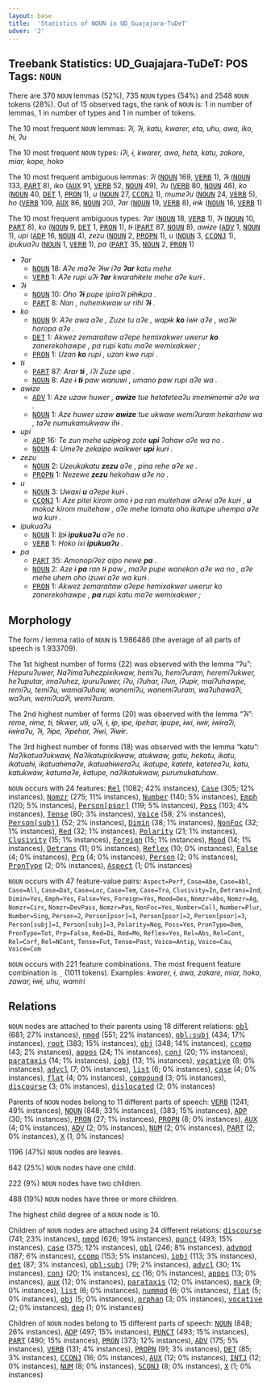 ```yaml
---
layout: base
title:  'Statistics of NOUN in UD_Guajajara-TuDeT'
udver: '2'
---
```


## Treebank Statistics: UD_Guajajara-TuDeT: POS Tags: `NOUN`

There are 370 `NOUN` lemmas (52%), 735 `NOUN` types (54%) and 2548 `NOUN` tokens (28%).
Out of 15 observed tags, the rank of `NOUN` is: 1 in number of lemmas, 1 in number of types and 1 in number of tokens.

The 10 most frequent `NOUN` lemmas: <em>ʔi, ʔɨ, katu, kwarer, eta, uhu, awa, iko, hɨ, ʔu</em>

The 10 most frequent `NOUN` types:  <em>iʔi, ɨ, kwarer, awa, heta, katu, zakare, miar, kope, hoko</em>

The 10 most frequent ambiguous lemmas: <em>ʔi</em> (<tt><a href="gub_tudet-pos-NOUN.html">NOUN</a></tt> 169, <tt><a href="gub_tudet-pos-VERB.html">VERB</a></tt> 1), <em>ʔɨ</em> (<tt><a href="gub_tudet-pos-NOUN.html">NOUN</a></tt> 133, <tt><a href="gub_tudet-pos-PART.html">PART</a></tt> 8), <em>iko</em> (<tt><a href="gub_tudet-pos-AUX.html">AUX</a></tt> 91, <tt><a href="gub_tudet-pos-VERB.html">VERB</a></tt> 52, <tt><a href="gub_tudet-pos-NOUN.html">NOUN</a></tt> 49), <em>ʔu</em> (<tt><a href="gub_tudet-pos-VERB.html">VERB</a></tt> 80, <tt><a href="gub_tudet-pos-NOUN.html">NOUN</a></tt> 46), <em>ko</em> (<tt><a href="gub_tudet-pos-NOUN.html">NOUN</a></tt> 40, <tt><a href="gub_tudet-pos-DET.html">DET</a></tt> 1, <tt><a href="gub_tudet-pos-PRON.html">PRON</a></tt> 1), <em>u</em> (<tt><a href="gub_tudet-pos-NOUN.html">NOUN</a></tt> 27, <tt><a href="gub_tudet-pos-CCONJ.html">CCONJ</a></tt> 1), <em>mumeʔu</em> (<tt><a href="gub_tudet-pos-NOUN.html">NOUN</a></tt> 24, <tt><a href="gub_tudet-pos-VERB.html">VERB</a></tt> 5), <em>ho</em> (<tt><a href="gub_tudet-pos-VERB.html">VERB</a></tt> 109, <tt><a href="gub_tudet-pos-AUX.html">AUX</a></tt> 86, <tt><a href="gub_tudet-pos-NOUN.html">NOUN</a></tt> 20), <em>ʔar</em> (<tt><a href="gub_tudet-pos-NOUN.html">NOUN</a></tt> 19, <tt><a href="gub_tudet-pos-VERB.html">VERB</a></tt> 8), <em>ɨrɨk</em> (<tt><a href="gub_tudet-pos-NOUN.html">NOUN</a></tt> 16, <tt><a href="gub_tudet-pos-VERB.html">VERB</a></tt> 1)

The 10 most frequent ambiguous types:  <em>ʔar</em> (<tt><a href="gub_tudet-pos-NOUN.html">NOUN</a></tt> 18, <tt><a href="gub_tudet-pos-VERB.html">VERB</a></tt> 1), <em>ʔɨ</em> (<tt><a href="gub_tudet-pos-NOUN.html">NOUN</a></tt> 10, <tt><a href="gub_tudet-pos-PART.html">PART</a></tt> 8), <em>ko</em> (<tt><a href="gub_tudet-pos-NOUN.html">NOUN</a></tt> 9, <tt><a href="gub_tudet-pos-DET.html">DET</a></tt> 1, <tt><a href="gub_tudet-pos-PRON.html">PRON</a></tt> 1), <em>tɨ</em> (<tt><a href="gub_tudet-pos-PART.html">PART</a></tt> 87, <tt><a href="gub_tudet-pos-NOUN.html">NOUN</a></tt> 8), <em>awɨze</em> (<tt><a href="gub_tudet-pos-ADV.html">ADV</a></tt> 1, <tt><a href="gub_tudet-pos-NOUN.html">NOUN</a></tt> 1), <em>upi</em> (<tt><a href="gub_tudet-pos-ADP.html">ADP</a></tt> 16, <tt><a href="gub_tudet-pos-NOUN.html">NOUN</a></tt> 4), <em>zezu</em> (<tt><a href="gub_tudet-pos-NOUN.html">NOUN</a></tt> 2, <tt><a href="gub_tudet-pos-PROPN.html">PROPN</a></tt> 1), <em>u</em> (<tt><a href="gub_tudet-pos-NOUN.html">NOUN</a></tt> 3, <tt><a href="gub_tudet-pos-CCONJ.html">CCONJ</a></tt> 1), <em>ipukuaʔu</em> (<tt><a href="gub_tudet-pos-NOUN.html">NOUN</a></tt> 1, <tt><a href="gub_tudet-pos-VERB.html">VERB</a></tt> 1), <em>pa</em> (<tt><a href="gub_tudet-pos-PART.html">PART</a></tt> 35, <tt><a href="gub_tudet-pos-NOUN.html">NOUN</a></tt> 2, <tt><a href="gub_tudet-pos-PRON.html">PRON</a></tt> 1)


* <em>ʔar</em>
  * <tt><a href="gub_tudet-pos-NOUN.html">NOUN</a></tt> 18: <em>Aʔe maʔe ʔɨw iʔa <b>ʔar</b> katu mehe</em>
  * <tt><a href="gub_tudet-pos-VERB.html">VERB</a></tt> 1: <em>Aʔe rupi uʔɨ <b>ʔar</b> kwarahɨtete mehe aʔe kurɨ .</em>
* <em>ʔɨ</em>
  * <tt><a href="gub_tudet-pos-NOUN.html">NOUN</a></tt> 10: <em>Oho <b>ʔɨ</b> pupe ipiraʔi pɨhɨkpa .</em>
  * <tt><a href="gub_tudet-pos-PART.html">PART</a></tt> 8: <em>Nan , nuhemkwaw ur rihi <b>ʔɨ</b> .</em>
* <em>ko</em>
  * <tt><a href="gub_tudet-pos-NOUN.html">NOUN</a></tt> 9: <em>Aʔe awa aʔe , Zuze tu aʔe , wapɨk <b>ko</b> iwɨr aʔe , waʔɨr haropa aʔe .</em>
  * <tt><a href="gub_tudet-pos-DET.html">DET</a></tt> 1: <em>Akwez zemaraitaw aʔepe hemixakwer uwerur <b>ko</b> zanerekohawpe , pa rupi katu maʔe wemixakwer ;</em>
  * <tt><a href="gub_tudet-pos-PRON.html">PRON</a></tt> 1: <em>Uzan <b>ko</b> rupi , uzan kwe rupi .</em>
* <em>tɨ</em>
  * <tt><a href="gub_tudet-pos-PART.html">PART</a></tt> 87: <em>Arar <b>tɨ</b> , iʔi Zuze upe .</em>
  * <tt><a href="gub_tudet-pos-NOUN.html">NOUN</a></tt> 8: <em>Aze ɨ <b>tɨ</b> paw wanuwi , umano paw rupi aʔe wa .</em>
* <em>awɨze</em>
  * <tt><a href="gub_tudet-pos-ADV.html">ADV</a></tt> 1: <em>Aze uzaw huwer , <b>awɨze</b> tue hetateteaʔu imemɨmemɨr aʔe wa .</em>
  * <tt><a href="gub_tudet-pos-NOUN.html">NOUN</a></tt> 1: <em>Aze huwer uzaw <b>awɨze</b> tue ukwaw wemiʔuram hekarhaw wa , taʔe numukamukwaw ihɨ .</em>
* <em>upi</em>
  * <tt><a href="gub_tudet-pos-ADP.html">ADP</a></tt> 16: <em>Te zun mehe uzɨpɨrog zote <b>upi</b> ʔahaw aʔe wa no .</em>
  * <tt><a href="gub_tudet-pos-NOUN.html">NOUN</a></tt> 4: <em>Umeʔe zekaipo waikwer <b>upi</b> kurɨ .</em>
* <em>zezu</em>
  * <tt><a href="gub_tudet-pos-NOUN.html">NOUN</a></tt> 2: <em>Uzeukakatu <b>zezu</b> aʔe , pina rehe aʔe xe .</em>
  * <tt><a href="gub_tudet-pos-PROPN.html">PROPN</a></tt> 1: <em>Nezewe <b>zezu</b> hekohaw aʔe no .</em>
* <em>u</em>
  * <tt><a href="gub_tudet-pos-NOUN.html">NOUN</a></tt> 3: <em>Uwaxi <b>u</b> aʔepe kurɨ .</em>
  * <tt><a href="gub_tudet-pos-CCONJ.html">CCONJ</a></tt> 1: <em>Aze pitei kirom omo ɨ pa ran muitehaw aʔewi aʔe kurɨ , <b>u</b> mokoz kirom muitehaw , aʔe mehe tamata oho ikatupe uhempa aʔe wa kurɨ .</em>
* <em>ipukuaʔu</em>
  * <tt><a href="gub_tudet-pos-NOUN.html">NOUN</a></tt> 1: <em>Ipɨ <b>ipukuaʔu</b> aʔe no .</em>
  * <tt><a href="gub_tudet-pos-VERB.html">VERB</a></tt> 1: <em>Hoko ixi <b>ipukuaʔu</b> .</em>
* <em>pa</em>
  * <tt><a href="gub_tudet-pos-PART.html">PART</a></tt> 35: <em>Amonopiʔez aipo newe <b>pa</b> .</em>
  * <tt><a href="gub_tudet-pos-NOUN.html">NOUN</a></tt> 2: <em>Aze ɨ <b>pa</b> ran tɨ paw , maʔe pupe wanekon aʔe wa no , aʔe mehe uhem oho izuwi aʔe wa kurɨ .</em>
  * <tt><a href="gub_tudet-pos-PRON.html">PRON</a></tt> 1: <em>Akwez zemaraitaw aʔepe hemixakwer uwerur ko zanerekohawpe , <b>pa</b> rupi katu maʔe wemixakwer ;</em>

## Morphology

The form / lemma ratio of `NOUN` is 1.986486 (the average of all parts of speech is 1.933709).

The 1st highest number of forms (22) was observed with the lemma “ʔu”: <em>Hepuruʔuwer, Naʔimaʔuhezpixikwaw, hemiʔu, hemiʔuram, heremiʔukwer, heʔuputar, imaʔuhez, ipuruʔuwer, iʔu, iʔuhar, iʔun, iʔupɨr, maiʔuhawpe, remiʔu, temiʔu, wamaiʔuhaw, wanemiʔu, wanemiʔuram, waʔuhawaʔi, waʔun, wemiʔuaʔi, wemiʔuram</em>.

The 2nd highest number of forms (20) was observed with the lemma “ʔɨ”: <em>reme, rɨme, tɨ, tɨkwer, utɨ, uʔɨ, ɨ, ɨp, ɨpe, ɨpehar, ɨpupe, ɨwi, ɨwɨr, ɨwɨraʔi, ɨwɨraʔu, ʔɨ, ʔɨpe, ʔɨpehar, ʔɨwi, ʔɨwɨr</em>.

The 3rd highest number of forms (18) was observed with the lemma “katu”: <em>Naʔikatuaʔukwaw, Naʔikatupixikwaw, atukwaw, gatu, hekatu, ikatu, ikatuahɨ, ikatuahɨmaʔe, ikatuahɨweraʔu, ikatupe, katete, kateteaʔu, katu, katukwaw, katumaʔe, katupe, naʔikatukwaw, purumukatuhaw</em>.

`NOUN` occurs with 24 features: <tt><a href="gub_tudet-feat-Rel.html">Rel</a></tt> (1082; 42% instances), <tt><a href="gub_tudet-feat-Case.html">Case</a></tt> (305; 12% instances), <tt><a href="gub_tudet-feat-Nomzr.html">Nomzr</a></tt> (275; 11% instances), <tt><a href="gub_tudet-feat-Number.html">Number</a></tt> (140; 5% instances), <tt><a href="gub_tudet-feat-Emph.html">Emph</a></tt> (120; 5% instances), <tt><a href="gub_tudet-feat-Person-psor.html">Person[psor]</a></tt> (119; 5% instances), <tt><a href="gub_tudet-feat-Poss.html">Poss</a></tt> (103; 4% instances), <tt><a href="gub_tudet-feat-Tense.html">Tense</a></tt> (80; 3% instances), <tt><a href="gub_tudet-feat-Voice.html">Voice</a></tt> (58; 2% instances), <tt><a href="gub_tudet-feat-Person-subj.html">Person[subj]</a></tt> (52; 2% instances), <tt><a href="gub_tudet-feat-Dimin.html">Dimin</a></tt> (38; 1% instances), <tt><a href="gub_tudet-feat-NonFoc.html">NonFoc</a></tt> (32; 1% instances), <tt><a href="gub_tudet-feat-Red.html">Red</a></tt> (32; 1% instances), <tt><a href="gub_tudet-feat-Polarity.html">Polarity</a></tt> (21; 1% instances), <tt><a href="gub_tudet-feat-Clusivity.html">Clusivity</a></tt> (15; 1% instances), <tt><a href="gub_tudet-feat-Foreign.html">Foreign</a></tt> (15; 1% instances), <tt><a href="gub_tudet-feat-Mood.html">Mood</a></tt> (14; 1% instances), <tt><a href="gub_tudet-feat-Detrans.html">Detrans</a></tt> (11; 0% instances), <tt><a href="gub_tudet-feat-Reflex.html">Reflex</a></tt> (10; 0% instances), <tt><a href="gub_tudet-feat-False.html">False</a></tt> (4; 0% instances), <tt><a href="gub_tudet-feat-Prp.html">Prp</a></tt> (4; 0% instances), <tt><a href="gub_tudet-feat-Person.html">Person</a></tt> (2; 0% instances), <tt><a href="gub_tudet-feat-PronType.html">PronType</a></tt> (2; 0% instances), <tt><a href="gub_tudet-feat-Aspect.html">Aspect</a></tt> (1; 0% instances)

`NOUN` occurs with 47 feature-value pairs: `Aspect=Perf`, `Case=Abe`, `Case=Abl`, `Case=All`, `Case=Dat`, `Case=Loc`, `Case=Tem`, `Case=Tra`, `Clusivity=In`, `Detrans=Ind`, `Dimin=Yes`, `Emph=Yes`, `False=Yes`, `Foreign=Yes`, `Mood=Des`, `Nomzr=Abs`, `Nomzr=Ag`, `Nomzr=Circ`, `Nomzr=DevPass`, `Nomzr=Pas`, `NonFoc=Yes`, `Number=Coll`, `Number=Plur`, `Number=Sing`, `Person=2`, `Person[psor]=1`, `Person[psor]=2`, `Person[psor]=3`, `Person[subj]=1`, `Person[subj]=3`, `Polarity=Neg`, `Poss=Yes`, `PronType=Dem`, `PronType=Tot`, `Prp=False`, `Red=Di`, `Red=Mo`, `Reflex=Yes`, `Rel=Abs`, `Rel=Cont`, `Rel=Corf`, `Rel=NCont`, `Tense=Fut`, `Tense=Past`, `Voice=Antip`, `Voice=Cau`, `Voice=Com`

`NOUN` occurs with 221 feature combinations.
The most frequent feature combination is `_` (1011 tokens).
Examples: <em>kwarer, ɨ, awa, zakare, miar, hoko, zawar, ɨwɨ, uhu, wamiri</em>


## Relations

`NOUN` nodes are attached to their parents using 18 different relations: <tt><a href="gub_tudet-dep-obl.html">obl</a></tt> (681; 27% instances), <tt><a href="gub_tudet-dep-nmod.html">nmod</a></tt> (551; 22% instances), <tt><a href="gub_tudet-dep-obl-subj.html">obl:subj</a></tt> (434; 17% instances), <tt><a href="gub_tudet-dep-root.html">root</a></tt> (383; 15% instances), <tt><a href="gub_tudet-dep-obj.html">obj</a></tt> (348; 14% instances), <tt><a href="gub_tudet-dep-ccomp.html">ccomp</a></tt> (43; 2% instances), <tt><a href="gub_tudet-dep-appos.html">appos</a></tt> (24; 1% instances), <tt><a href="gub_tudet-dep-conj.html">conj</a></tt> (20; 1% instances), <tt><a href="gub_tudet-dep-parataxis.html">parataxis</a></tt> (14; 1% instances), <tt><a href="gub_tudet-dep-iobj.html">iobj</a></tt> (13; 1% instances), <tt><a href="gub_tudet-dep-vocative.html">vocative</a></tt> (8; 0% instances), <tt><a href="gub_tudet-dep-advcl.html">advcl</a></tt> (7; 0% instances), <tt><a href="gub_tudet-dep-list.html">list</a></tt> (6; 0% instances), <tt><a href="gub_tudet-dep-case.html">case</a></tt> (4; 0% instances), <tt><a href="gub_tudet-dep-flat.html">flat</a></tt> (4; 0% instances), <tt><a href="gub_tudet-dep-compound.html">compound</a></tt> (3; 0% instances), <tt><a href="gub_tudet-dep-discourse.html">discourse</a></tt> (3; 0% instances), <tt><a href="gub_tudet-dep-dislocated.html">dislocated</a></tt> (2; 0% instances)

Parents of `NOUN` nodes belong to 11 different parts of speech: <tt><a href="gub_tudet-pos-VERB.html">VERB</a></tt> (1241; 49% instances), <tt><a href="gub_tudet-pos-NOUN.html">NOUN</a></tt> (848; 33% instances),  (383; 15% instances), <tt><a href="gub_tudet-pos-ADP.html">ADP</a></tt> (30; 1% instances), <tt><a href="gub_tudet-pos-PRON.html">PRON</a></tt> (27; 1% instances), <tt><a href="gub_tudet-pos-PROPN.html">PROPN</a></tt> (8; 0% instances), <tt><a href="gub_tudet-pos-AUX.html">AUX</a></tt> (4; 0% instances), <tt><a href="gub_tudet-pos-ADV.html">ADV</a></tt> (2; 0% instances), <tt><a href="gub_tudet-pos-NUM.html">NUM</a></tt> (2; 0% instances), <tt><a href="gub_tudet-pos-PART.html">PART</a></tt> (2; 0% instances), <tt><a href="gub_tudet-pos-X.html">X</a></tt> (1; 0% instances)

1196 (47%) `NOUN` nodes are leaves.

642 (25%) `NOUN` nodes have one child.

222 (9%) `NOUN` nodes have two children.

488 (19%) `NOUN` nodes have three or more children.

The highest child degree of a `NOUN` node is 10.

Children of `NOUN` nodes are attached using 24 different relations: <tt><a href="gub_tudet-dep-discourse.html">discourse</a></tt> (741; 23% instances), <tt><a href="gub_tudet-dep-nmod.html">nmod</a></tt> (626; 19% instances), <tt><a href="gub_tudet-dep-punct.html">punct</a></tt> (493; 15% instances), <tt><a href="gub_tudet-dep-case.html">case</a></tt> (375; 12% instances), <tt><a href="gub_tudet-dep-obl.html">obl</a></tt> (246; 8% instances), <tt><a href="gub_tudet-dep-advmod.html">advmod</a></tt> (187; 6% instances), <tt><a href="gub_tudet-dep-ccomp.html">ccomp</a></tt> (153; 5% instances), <tt><a href="gub_tudet-dep-iobj.html">iobj</a></tt> (113; 3% instances), <tt><a href="gub_tudet-dep-det.html">det</a></tt> (87; 3% instances), <tt><a href="gub_tudet-dep-obl-subj.html">obl:subj</a></tt> (79; 2% instances), <tt><a href="gub_tudet-dep-advcl.html">advcl</a></tt> (30; 1% instances), <tt><a href="gub_tudet-dep-conj.html">conj</a></tt> (20; 1% instances), <tt><a href="gub_tudet-dep-cc.html">cc</a></tt> (16; 0% instances), <tt><a href="gub_tudet-dep-appos.html">appos</a></tt> (13; 0% instances), <tt><a href="gub_tudet-dep-aux.html">aux</a></tt> (12; 0% instances), <tt><a href="gub_tudet-dep-parataxis.html">parataxis</a></tt> (12; 0% instances), <tt><a href="gub_tudet-dep-mark.html">mark</a></tt> (9; 0% instances), <tt><a href="gub_tudet-dep-list.html">list</a></tt> (6; 0% instances), <tt><a href="gub_tudet-dep-nummod.html">nummod</a></tt> (6; 0% instances), <tt><a href="gub_tudet-dep-flat.html">flat</a></tt> (5; 0% instances), <tt><a href="gub_tudet-dep-obj.html">obj</a></tt> (5; 0% instances), <tt><a href="gub_tudet-dep-orphan.html">orphan</a></tt> (3; 0% instances), <tt><a href="gub_tudet-dep-vocative.html">vocative</a></tt> (2; 0% instances), <tt><a href="gub_tudet-dep-dep.html">dep</a></tt> (1; 0% instances)

Children of `NOUN` nodes belong to 15 different parts of speech: <tt><a href="gub_tudet-pos-NOUN.html">NOUN</a></tt> (848; 26% instances), <tt><a href="gub_tudet-pos-ADP.html">ADP</a></tt> (497; 15% instances), <tt><a href="gub_tudet-pos-PUNCT.html">PUNCT</a></tt> (493; 15% instances), <tt><a href="gub_tudet-pos-PART.html">PART</a></tt> (490; 15% instances), <tt><a href="gub_tudet-pos-PRON.html">PRON</a></tt> (373; 12% instances), <tt><a href="gub_tudet-pos-ADV.html">ADV</a></tt> (175; 5% instances), <tt><a href="gub_tudet-pos-VERB.html">VERB</a></tt> (131; 4% instances), <tt><a href="gub_tudet-pos-PROPN.html">PROPN</a></tt> (91; 3% instances), <tt><a href="gub_tudet-pos-DET.html">DET</a></tt> (85; 3% instances), <tt><a href="gub_tudet-pos-CCONJ.html">CCONJ</a></tt> (16; 0% instances), <tt><a href="gub_tudet-pos-AUX.html">AUX</a></tt> (12; 0% instances), <tt><a href="gub_tudet-pos-INTJ.html">INTJ</a></tt> (12; 0% instances), <tt><a href="gub_tudet-pos-NUM.html">NUM</a></tt> (8; 0% instances), <tt><a href="gub_tudet-pos-SCONJ.html">SCONJ</a></tt> (8; 0% instances), <tt><a href="gub_tudet-pos-X.html">X</a></tt> (1; 0% instances)

